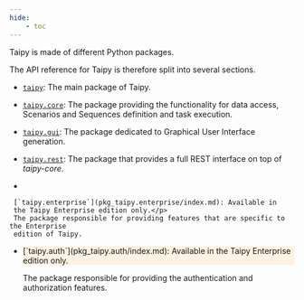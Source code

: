 ```yaml
---
hide:
    - toc
---
```

Taipy is made of different Python packages.

The API reference for Taipy is therefore split into several sections.

   - [`taipy`](pkg_taipy.md): The main package of Taipy.

   - [`taipy.core`](pkg_taipy.core/index.md): The package providing the functionality for data access, Scenarios and Sequences
   definition and task execution.

   - [`taipy.gui`](pkg_taipy.gui/index.md): The package dedicated to Graphical
      User Interface generation.

   - [`taipy.rest`](pkg_taipy.rest/index.md): The package that provides a full
     REST interface on top of _taipy-core_.

   -  <p style="background-color: rgba(255,145,0,.1)">
     [`taipy.enterprise`](pkg_taipy.enterprise/index.md): Available in
     the Taipy Enterprise edition only.</p>
     The package responsible for providing features that are specific to the Enterprise
     edition of Taipy.

   - <p style="background-color: rgba(255,145,0,.1)">
     [`taipy.auth`](pkg_taipy.auth/index.md): Available in
     the Taipy Enterprise edition only.</p>
     The package responsible for providing the authentication and authorization features.
